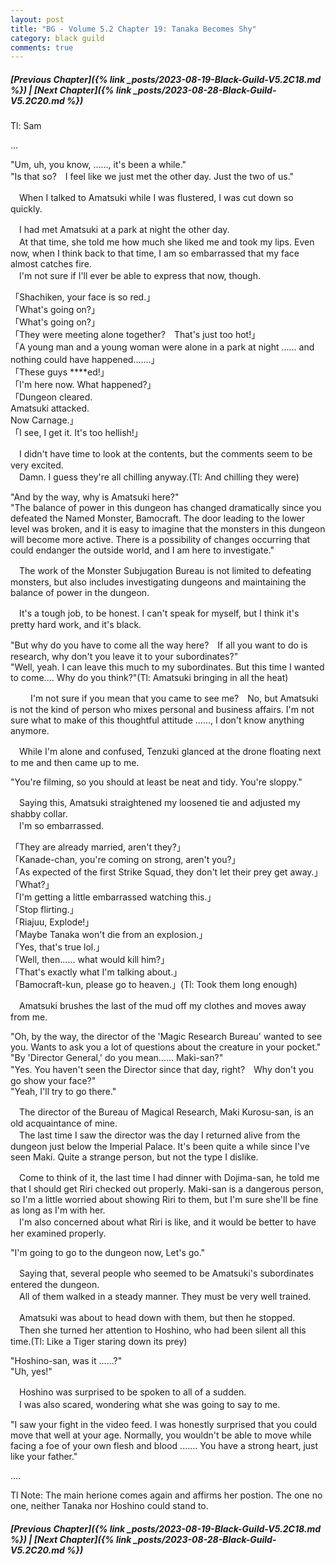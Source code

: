 ```yaml
---
layout: post
title: "BG - Volume 5.2 Chapter 19: Tanaka Becomes Shy"
category: black guild
comments: true
---
```


##### [Previous Chapter]({% link _posts/2023-08-19-Black-Guild-V5.2C18.md %}) \| [Next Chapter]({% link _posts/2023-08-28-Black-Guild-V5.2C20.md %})



Tl: Sam

…


"Um, uh, you know, ......, it's been a while."   
"Is that so?　I feel like we just met the other day. Just the two of us."

　When I talked to Amatsuki while I was flustered, I was cut down so quickly.

　I had met Amatsuki at a park at night the other day.   
　At that time, she told me how much she liked me and took my lips. Even now, when I think back to that time, I am so embarrassed that my face almost catches fire.   
　I'm not sure if I'll ever be able to express that now, though.   
<!--more-->

「Shachiken, your face is so red.」   
「What's going on?」   
「What's going on?」   
「They were meeting alone together?　That's just too hot!」   
「A young man and a young woman were alone in a park at night ...... and nothing could have happened.......」   
「These guys ****ed!」   
「I'm here now. What happened?」   
「Dungeon cleared.   
Amatsuki attacked.   
Now Carnage.」   
「I see, I get it. It's too hellish!」

　I didn't have time to look at the contents, but the comments seem to be very excited.   
　Damn. I guess they're all chilling anyway.(Tl: And chilling they were)

"And by the way, why is Amatsuki here?"   
"The balance of power in this dungeon has changed dramatically since you defeated the Named Monster, Bamocraft. The door leading to the lower level was broken, and it is easy to imagine that the monsters in this dungeon will become more active. There is a possibility of changes occurring that could endanger the outside world, and I am here to investigate."

　The work of the Monster Subjugation Bureau is not limited to defeating monsters, but also includes investigating dungeons and maintaining the balance of power in the dungeon.

　It's a tough job, to be honest. I can't speak for myself, but I think it's pretty hard work, and it's black.

"But why do you have to come all the way here?　If all you want to do is research, why don't you leave it to your subordinates?"      
"Well, yeah. I can leave this much to my subordinates. But this time I wanted to come.... Why do you think?"(Tl: Amatsuki bringing in all the heat)

　
　I'm not sure if you mean that you came to see me?　No, but Amatsuki is not the kind of person who mixes personal and business affairs. I'm not sure what to make of this thoughtful attitude ......, I don't know anything anymore.

　While I'm alone and confused, Tenzuki glanced at the drone floating next to me and then came up to me.

"You're filming, so you should at least be neat and tidy. You're sloppy."

　Saying this, Amatsuki straightened my loosened tie and adjusted my shabby collar.   
　I'm so embarrassed.

「They are already married, aren't they?」   
「Kanade-chan, you're coming on strong, aren't you?」   
「As expected of the first Strike Squad, they don't let their prey get away.」   
「What?」   
「I'm getting a little embarrassed watching this.」   
「Stop flirting.」   
「Riajuu, Explode!」   
「Maybe Tanaka won't die from an explosion.」   
「Yes, that's true lol.」   
「Well, then...... what would kill him?」   
「That's exactly what I'm talking about.」   
「Bamocraft-kun, please go to heaven.」(Tl: Took them long enough)

　Amatsuki brushes the last of the mud off my clothes and moves away from me.

"Oh, by the way, the director of the 'Magic Research Bureau' wanted to see you. Wants to ask you a lot of questions about the creature in your pocket."   
"By 'Director General,' do you mean...... Maki-san?"   
"Yes. You haven't seen the Director since that day, right?　Why don't you go show your face?"   
"Yeah, I'll try to go there."   

　The director of the Bureau of Magical Research, Maki Kurosu-san, is an old acquaintance of mine.   
　The last time I saw the director was the day I returned alive from the dungeon just below the Imperial Palace. It's been quite a while since I've seen Maki. Quite a strange person, but not the type I dislike.   

　Come to think of it, the last time I had dinner with Dojima-san, he told me that I should get Riri checked out properly. Maki-san is a dangerous person, so I'm a little worried about showing Riri to them, but I'm sure she'll be fine as long as I'm with her.   
　I'm also concerned about what Riri is like, and it would be better to have her examined properly.

"I'm going to go to the dungeon now, Let's go."

　Saying that, several people who seemed to be Amatsuki's subordinates entered the dungeon.   
　All of them walked in a steady manner. They must be very well trained.

　Amatsuki was about to head down with them, but then he stopped.   
　Then she turned her attention to Hoshino, who had been silent all this time.(Tl: Like a Tiger staring down its prey)

"Hoshino-san, was it ......?"   
"Uh, yes!"

　Hoshino was surprised to be spoken to all of a sudden.   
　I was also scared, wondering what she was going to say to me.

"I saw your fight in the video feed. I was honestly surprised that you could move that well at your age. Normally, you wouldn't be able to move while facing a foe of your own flesh and blood ....... You have a strong heart, just like your father."



....

Tl Note: The main herione comes again and affirms her postion. The one no one, neither Tanaka nor Hoshino could stand to.



##### [Previous Chapter]({% link _posts/2023-08-19-Black-Guild-V5.2C18.md %}) \| [Next Chapter]({% link _posts/2023-08-28-Black-Guild-V5.2C20.md %})
